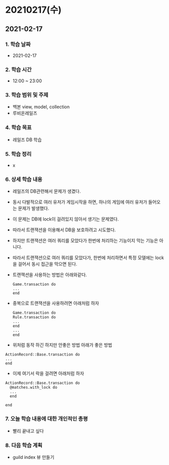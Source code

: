 # 20210217\(수\)

## 2021-02-17

### 1. 학습 날짜

* 2021-02-17

### 2. 학습 시간

* 12:00 ~ 23:00

### 3. 학습 범위 및 주제

* 백본 view, model, collection
* 루비온레일즈

### 4. 학습 목표

* 레일즈 DB 학습 

### 5. 학습 정리

* x

### 6. 상세 학습 내용

* 레일즈의 DB관련해서 문제가 생겼다.
* 동시 다발적으로 여러 유저가 게임시작을 하면, 하나의 게임에 여러 유저가 들어오는 문제가 발생했다.
* 이 문제는 DB에 lock이 걸려있지 않아서 생기는 문제였다.
* 따라서 트랜잭션을 이용해서 DB을 보호하려고 시도했다.
* 하지만 트랜잭션은 여러 쿼리를 모았다가 한번에 처리하는 기능이지 막는 기능은 아니다.
* 따라서 트랜잭션으로 여러 쿼리를 모았다가, 한번에 처리하면서 특정 모델에는 lock 을 걸어서 동시 접근을 막으면 된다.
* 트랜잭션을 사용하는 방법은 아래와같다.

  ```text
  Game.transaction do
  ...
  end
  ```

* 중복으로 트랜잭션을 사용하려면 아래처럼 하자

  ```text
  Game.transaction do
  Rule.transaction do
  ...
  end
  ...
  end
  ```

* 위처럼 동작 하긴 하지만 안좋은 방법 아래가 좋은 방법

```text
ActionRecord::Base.transaction do
...
end
```

* 이제 여기서 락을 걸려면 아래처럼 하자

```text
ActionRecord::Base.transaction do
  @matches.with_lock do
  ...
  end

end
```

### 7. 오늘 학습 내용에 대한 개인적인 총평

* 빨리 끝내고 싶다

### 8. 다음 학습 계획

* guild index 뷰 만들기

